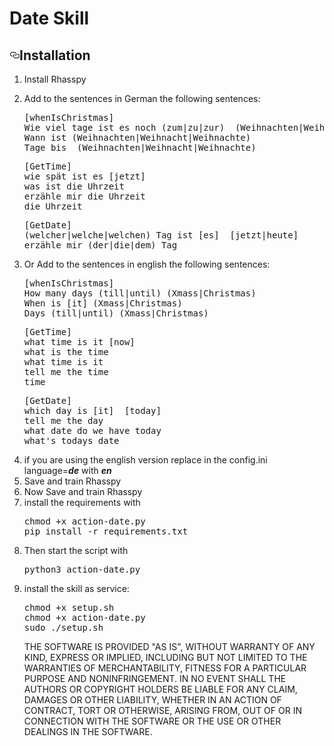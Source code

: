 # Date Skill

<h2><a id="user-content-installation" class="anchor" aria-hidden="true" href="#installation"><svg class="octicon octicon-link" viewBox="0 0 16 16" version="1.1" width="16" height="16" aria-hidden="true"><path fill-rule="evenodd" d="M4 9h1v1H4c-1.5 0-3-1.69-3-3.5S2.55 3 4 3h4c1.45 0 3 1.69 3 3.5 0 1.41-.91 2.72-2 3.25V8.59c.58-.45 1-1.27 1-2.09C10 5.22 8.98 4 8 4H4c-.98 0-2 1.22-2 2.5S3 9 4 9zm9-3h-1v1h1c1 0 2 1.22 2 2.5S13.98 12 13 12H9c-.98 0-2-1.22-2-2.5 0-.83.42-1.64 1-2.09V6.25c-1.09.53-2 1.84-2 3.25C6 11.31 7.55 13 9 13h4c1.45 0 3-1.69 3-3.5S14.5 6 13 6z"></path></svg></a>Installation</h2>
<ol>
<li>Install Rhasspy</li>
<li>
<p>Add to the sentences in German the following sentences:</p>
<pre>[whenIsChristmas]
Wie viel tage ist es noch (zum|zu|zur)  (Weihnachten|Weihnacht|Weihnachte)
Wann ist (Weihnachten|Weihnacht|Weihnachte)
Tage bis  (Weihnachten|Weihnacht|Weihnachte)</pre>
<pre>
[GetTime]
wie spät ist es [jetzt]
was ist die Uhrzeit
erzähle mir die Uhrzeit
die Uhrzeit</pre>
<pre>
[GetDate]
(welcher|welche|welchen) Tag ist [es]  [jetzt|heute]
erzähle mir (der|die|dem) Tag</pre>
</li>
<li>
<p>Or Add to the sentences in english the following sentences:</p>
<pre>[whenIsChristmas]
How many days (till|until) (Xmass|Christmas)
When is [it] (Xmass|Christmas)
Days (till|until) (Xmass|Christmas)</pre>
<pre>
[GetTime]
what time is it [now]
what is the time
what time is it
tell me the time
time</pre>
<pre>[GetDate]
which day is [it]  [today]
tell me the day
what date do we have today
what's todays date
</pre></li>
<li>if you are using the english version replace in the config.ini language=<i><b>de</b></i> with <i><b>en</b></i>
<li>Save and train Rhasspy
<li>Now Save and train Rhasspy
<li>install the requirements with
<pre>chmod +x action-date.py
pip install -r requirements.txt</pre>
<li>Then start the script with 
<pre>python3 action-date.py</pre> 

<li>install the skill as service:
<pre>
chmod +x setup.sh
chmod +x action-date.py
sudo ./setup.sh
</pre></li>


THE SOFTWARE IS PROVIDED "AS IS", WITHOUT WARRANTY OF ANY KIND, EXPRESS OR IMPLIED, INCLUDING BUT NOT LIMITED TO THE WARRANTIES OF MERCHANTABILITY, FITNESS FOR A PARTICULAR PURPOSE AND NONINFRINGEMENT. IN NO EVENT SHALL THE AUTHORS OR COPYRIGHT HOLDERS BE LIABLE FOR ANY CLAIM, DAMAGES OR OTHER LIABILITY, WHETHER IN AN ACTION OF CONTRACT, TORT OR OTHERWISE, ARISING FROM, OUT OF OR IN CONNECTION WITH THE SOFTWARE OR THE USE OR OTHER DEALINGS IN THE SOFTWARE.
